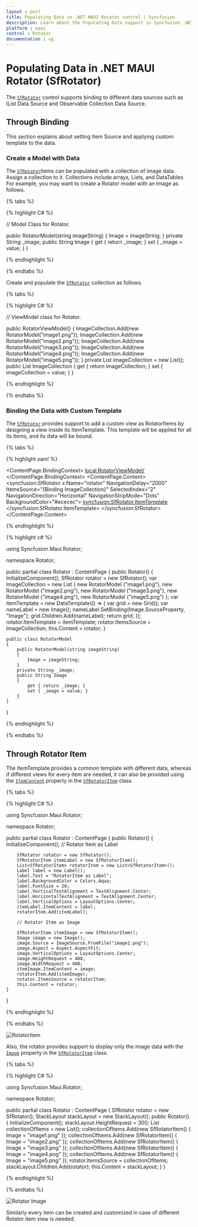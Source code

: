 ```yaml
---
layout : post
title: Populating Data in .NET MAUI Rotator control | Syncfusion
description: Learn about the Populating Data support in Syncfusion .NET MAUI Rotator (SfRotator) control and more..
platform : maui
control : Rotator 
documentation : ug
---
```


# Populating Data in .NET MAUI Rotator (SfRotator)

The [`SfRotator`](https://help.syncfusion.com/cr/maui/Syncfusion.Maui.Rotator.SfRotator.html?tabs=tabid-1) control supports binding to different data sources such as IList Data Source and Observable Collection Data Source.

## Through Binding

This section explains about setting Item Source and applying custom template to the data.

### Create a Model with Data

The [`SfRotator`](https://help.syncfusion.com/cr/maui/Syncfusion.Maui.Rotator.SfRotator.html?tabs=tabid-1)items can be populated with a collection of image data. Assign a collection to it. Collections include arrays, Lists, and DataTables. For example, you may want to create a Rotator model with an Image as follows.

{% tabs %}

{% highlight C# %}
	
// Model Class for Rotator.

public RotatorModel(string imageString)
{
    Image = imageString;
}
private String _image;
public String Image
{
    get { return _image; }
    set { _image = value; }
}      

{% endhighlight %}

{% endtabs %}

Create and populate the [`SfRotator`](https://help.syncfusion.com/cr/maui/Syncfusion.Maui.Rotator.SfRotator.html?tabs=tabid-1) collection as follows.

{% tabs %}

{% highlight C# %}

// ViewModel class for Rotator.

public RotatorViewModel()
{
    ImageCollection.Add(new RotatorModel("image1.png"));
    ImageCollection.Add(new RotatorModel("image2.png"));
    ImageCollection.Add(new RotatorModel("image3.png"));
    ImageCollection.Add(new RotatorModel("image4.png"));
    ImageCollection.Add(new RotatorModel("image5.png"));
}
private List<RotatorModel> imageCollection = new List<RotatorModel>();
public List<RotatorModel> ImageCollection
{
    get { return imageCollection; }
    set { imageCollection = value; }
}

{% endhighlight %}

{% endtabs %}

### Binding the Data with Custom Template

The [`SfRotator`](https://help.syncfusion.com/cr/maui/Syncfusion.Maui.Rotator.SfRotator.html?tabs=tabid-1) provides support to add a custom view as RotatorItems by designing a view inside its ItemTemplate. This template will be applied for all its items, and its data will be bound.

{% tabs %}

{% highlight xaml %}

<?xml version="1.0" encoding="utf-8" ?>
<ContentPage xmlns="http://schemas.microsoft.com/dotnet/2021/maui"
            xmlns:x="http://schemas.microsoft.com/winfx/2009/xaml"
            xmlns:syncfusion="clr-namespace:Syncfusion.Maui.Rotator;assembly=Syncfusion.Maui.Rotator"
            xmlns:local="clr-namespace:Rotator"
            x:Class="Rotator.Rotator">
    <ContentPage.BindingContext>
        <local:RotatorViewModel/>
    </ContentPage.BindingContext>
    <ContentPage.Content>
        <syncfusion:SfRotator x:Name="rotator" 
                        NavigationDelay="2000" 
                        ItemsSource="{Binding ImageCollection}" 
                        SelectedIndex="2"
                        NavigationDirection="Horizontal"
                        NavigationStripMode="Dots" 
                        BackgroundColor="#ececec">
            <syncfusion:SfRotator.ItemTemplate>
                <DataTemplate>
                    <Image  Source="{Binding Image}"/>
                </DataTemplate>
            </syncfusion:SfRotator.ItemTemplate>
        </syncfusion:SfRotator>
    </ContentPage.Content>
</ContentPage>
	  
{% endhighlight %}

{% highlight c# %}

using Syncfusion.Maui.Rotator;

namespace Rotator;

public partial class Rotator : ContentPage
{
    public Rotator()
    {
        InitializeComponent();
        SfRotator rotator = new SfRotator();
        var ImageCollection = new List<RotatorModel> {
            new RotatorModel ("image1.png"),
            new RotatorModel ("image2.png"),
            new RotatorModel ("image3.png"),
            new RotatorModel ("image4.png"),
            new RotatorModel ("image5.png")
            };
        var itemTemplate = new DataTemplate(() =>
        {
            var grid = new Grid();
            var nameLabel = new Image();
            nameLabel.SetBinding(Image.SourceProperty, "Image");
            grid.Children.Add(nameLabel);
            return grid;
        });
        rotator.ItemTemplate = itemTemplate;
        rotator.ItemsSource = ImageCollection;
        this.Content = rotator;
    }

    public class RotatorModel
    {
        public RotatorModel(string imageString)
        {
            Image = imageString;
        }
        private String _image;
        public String Image
        {
            get { return _image; }
            set { _image = value; }
        }
    }
}

{% endhighlight %}

{% endtabs %}

## Through Rotator Item

The ItemTemplate provides a common template with different data, whereas if different views for every item are needed, it can also be provided using the [`ItemContent`](https://help.syncfusion.com/cr/maui/Syncfusion.Maui.Rotator.SfRotatorItem.html#Syncfusion_Maui_Rotator_SfRotatorItem_ItemContent) property in the [`SfRotatorItem`](https://help.syncfusion.com/cr/maui/Syncfusion.Maui.Rotator.SfRotatorItem.html) class.

{% tabs %}

{% highlight C# %}

using Syncfusion.Maui.Rotator;

namespace Rotator;

public partial class Rotator : ContentPage
{
    public Rotator()
    {
        InitializeComponent();
        // Rotator Item as Label

        SfRotator rotator = new SfRotator();
        SfRotatorItem itemLabel = new SfRotatorItem();
        List<SfRotatorItem> rotatorItem = new List<SfRotatorItem>();
        Label label = new Label();
        label.Text = "RotatorItem as Label";
        label.BackgroundColor = Colors.Aqua;
        label.FontSize = 20;
        label.VerticalTextAlignment = TextAlignment.Center;
        label.HorizontalTextAlignment = TextAlignment.Center;
        label.VerticalOptions = LayoutOptions.Center;
        itemLabel.ItemContent = label;
        rotatorItem.Add(itemLabel);

        // Rotator Item as Image

        SfRotatorItem itemImage = new SfRotatorItem();
        Image image = new Image();
        image.Source = ImageSource.FromFile("image1.png");
        image.Aspect = Aspect.AspectFit;
        image.VerticalOptions = LayoutOptions.Center;
        image.HeightRequest = 400;
        image.WidthRequest = 400;
        itemImage.ItemContent = image;
        rotatorItem.Add(itemImage);
        rotator.ItemsSource = rotatorItem;
        this.Content = rotator;
    }
}	
	  
{% endhighlight %}

{% endtabs %}

![RotatorItem](images/RotatorItem.png)

Also, the rotator provides support to display only the image data with the [`Image`](https://help.syncfusion.com/cr/maui/Syncfusion.Maui.Rotator.SfRotatorItem.html#Syncfusion_Maui_Rotator_SfRotatorItem_Image) property in the [`SfRotatorItem`](https://help.syncfusion.com/cr/maui/Syncfusion.Maui.Rotator.SfRotatorItem.html) class.

{% tabs %}

{% highlight C# %}

using Syncfusion.Maui.Rotator;

namespace Rotator;

public partial class Rotator : ContentPage
{
    SfRotator rotator = new SfRotator();
    StackLayout stackLayout = new StackLayout();
    public Rotator()
    {
        InitializeComponent();
        stackLayout.HeightRequest = 300;
        List<SfRotatorItem> collectionOfItems = new List<SfRotatorItem>();
        collectionOfItems.Add(new SfRotatorItem() { Image = "image1.png" });
        collectionOfItems.Add(new SfRotatorItem() { Image = "image2.png" });
        collectionOfItems.Add(new SfRotatorItem() { Image = "image3.png" });
        collectionOfItems.Add(new SfRotatorItem() { Image = "image4.png" });
        collectionOfItems.Add(new SfRotatorItem() { Image = "image5.png" });
        rotator.ItemsSource = collectionOfItems;
        stackLayout.Children.Add(rotator);
        this.Content = stackLayout;
    }
}

{% endhighlight %}

{% endtabs %}

![Rotator Image](images/RotatorItems.png)

Similarly every item can be created and customized in case of different Rotator item view is needed.
